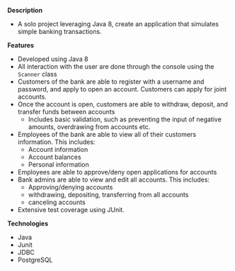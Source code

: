 **Description**
* A solo project leveraging Java 8, create an application that simulates simple banking transactions.

**Features**
*	Developed using Java 8
*	All interaction with the user are done through the console using the `Scanner` class
*	Customers of the bank are able to register with a username and password, and apply to open an account. Customers can apply for joint accounts.
*	Once the account is open, customers are able to withdraw, deposit, and transfer funds between accounts
    * Includes basic validation, such as preventing the input of negative amounts, overdrawing from accounts etc.
*	Employees of the bank are able to view all of their customers information. This includes:
    * Account information
    * Account balances
    * Personal information
*	Employees are able to approve/deny open applications for accounts
*	Bank admins are able to view and edit all accounts. This includes:
    * Approving/denying accounts
    * withdrawing, depositing, transferring from all accounts
    * canceling accounts
*	Extensive test coverage using JUnit.

**Technologies**
* Java
* Junit
* JDBC
* PostgreSQL
